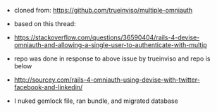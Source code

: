 - cloned from: https://github.com/trueinviso/multiple-omniauth

- based on this thread:

- https://stackoverflow.com/questions/36590404/rails-4-devise-omniauth-and-allowing-a-single-user-to-authenticate-with-multip

- repo was done in response to above issue by trueinviso and repo is below

- http://sourcey.com/rails-4-omniauth-using-devise-with-twitter-facebook-and-linkedin/

- I nuked gemlock file, ran bundle, and migrated database